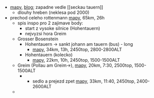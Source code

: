 - [mapy](https://en.mapy.cz/turisticka?source=osm&id=1085495962&ds=1&x=14.2614763&y=47.3462489&z=11), [blog](https://www.svetoutdooru.cz/nizke-taury-zapomenute-zelene-hrebeny-a-skalni-stity/); zapadne vedle [[seckau tauern]]
	- dlouhy hreben (neklesa pod 2000)
- prechod celeho rottenmann [mapy](https://en.mapy.cz/s/napazeluru), 65km, 26h
	- spis inspo pro 2 zajimave body:
		- start z vysoke silnice (Hohentauern)
		- nejvyzsi hora Greim
	- Grosser Bosenstein
		- Hohentauern -> sankt johann am tauern (bus) - long
			- [mapy](https://en.mapy.cz/s/befunulezo), 34km, 13h, 2450top, 2800-2800ALT
		- Hohentauern (kolecko)
			- [mapy](https://en.mapy.cz/s/jasabeboto), 22km, 10h, 2450top, 1500-1500ALT
	- Greim (Pollau am Greim->), [mapy](https://en.mapy.cz/s/cazosageka), 20km, 7:30, 2500top, 1500-1500ALT
		- + sedlo a prejezd zpet [mapy](https://en.mapy.cz/s/denajovuvu), 33km, 11:40, 2450top, 2400-2600ALT
	- 